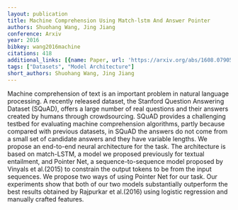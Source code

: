 ```yaml
---
layout: publication
title: Machine Comprehension Using Match-lstm And Answer Pointer
authors: Shuohang Wang, Jing Jiang
conference: Arxiv
year: 2016
bibkey: wang2016machine
citations: 418
additional_links: [{name: Paper, url: 'https://arxiv.org/abs/1608.07905'}]
tags: ["Datasets", "Model Architecture"]
short_authors: Shuohang Wang, Jing Jiang
---
```

Machine comprehension of text is an important problem in natural language
processing. A recently released dataset, the Stanford Question Answering
Dataset (SQuAD), offers a large number of real questions and their answers
created by humans through crowdsourcing. SQuAD provides a challenging testbed
for evaluating machine comprehension algorithms, partly because compared with
previous datasets, in SQuAD the answers do not come from a small set of
candidate answers and they have variable lengths. We propose an end-to-end
neural architecture for the task. The architecture is based on match-LSTM, a
model we proposed previously for textual entailment, and Pointer Net, a
sequence-to-sequence model proposed by Vinyals et al.(2015) to constrain the
output tokens to be from the input sequences. We propose two ways of using
Pointer Net for our task. Our experiments show that both of our two models
substantially outperform the best results obtained by Rajpurkar et al.(2016)
using logistic regression and manually crafted features.